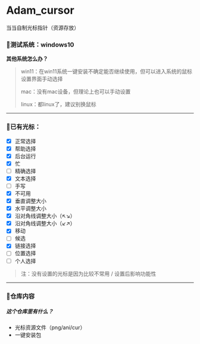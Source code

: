 # Adam_cursor
当当自制光标指针（资源存放）

### 🍊**测试系统**：windows10

**其他系统怎么办？**

> win11：在win11系统一键安装不确定能否继续使用，但可以进入系统的鼠标设置界面手动选择
>
> mac：没有mac设备，但理论上也可以手动设置
>
> linux：都linux了，建议别换鼠标

-------------------------

### 🍮已有光标：

- [x] 正常选择
- [x] 帮助选择
- [x] 后台运行
- [x] 忙
- [ ] 精确选择
- [x] 文本选择
- [ ] 手写
- [x] 不可用
- [x] 垂直调整大小
- [x] 水平调整大小
- [x] 沿对角线调整大小（↖↘）
- [x] 沿对角线调整大小（↙↗）
- [x] 移动
- [ ] 候选
- [x] 链接选择
- [ ] 位置选择
- [ ] 个人选择

> 注：没有设置的光标是因为比较不常用 / 设置后影响功能性

--------------------------------

### 🍦仓库内容

##### 这个仓库里有什么？

- 光标资源文件（png/ani/cur）
- 一键安装包
